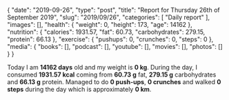 {
    "date": "2019-09-26",
    "type": "post",
    "title": "Report for Thursday 26th of September 2019",
    "slug": "2019\/09\/26",
    "categories": [
        "Daily report"
    ],
    "images": [],
    "health": {
        "weight": 0,
        "height": 173,
        "age": 14162
    },
    "nutrition": {
        "calories": 1931.57,
        "fat": 60.73,
        "carbohydrates": 279.15,
        "protein": 66.13
    },
    "exercise": {
        "pushups": 0,
        "crunches": 0,
        "steps": 0
    },
    "media": {
        "books": [],
        "podcast": [],
        "youtube": [],
        "movies": [],
        "photos": []
    }
}

Today I am <strong>14162 days</strong> old and my weight is <strong>0 kg</strong>. During the day, I consumed <strong>1931.57 kcal</strong> coming from <strong>60.73 g</strong> fat, <strong>279.15 g</strong> carbohydrates and <strong>66.13 g</strong> protein. Managed to do <strong>0 push-ups</strong>, <strong>0 crunches</strong> and walked <strong>0 steps</strong> during the day which is approximately <strong>0 km</strong>.